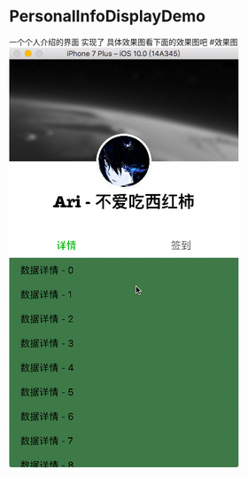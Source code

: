 # PersonalInfoDisplayDemo
一个个人介绍的界面  实现了 具体效果图看下面的效果图吧
#效果图
<img src="https://github.com/AnnieAri/PersonalInfoDisplayDemo/blob/master/PersonalInfoDisplayDemo/Document/2016-10-18%2022.49.50.gif?raw=true" >